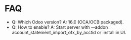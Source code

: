 # FAQ

- Q: Which Odoo version? A: 16.0 (OCA/OCB packaged).
- Q: How to enable? A: Start server with --addon account_statement_import_ofx_by_acctid or install in UI.
